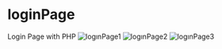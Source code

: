 # loginPage
Login Page with PHP
![logınPage1](https://github.com/kubraStack/log-nPage/assets/90907447/4c4a61ef-9ecf-4c2c-a7a2-504ab9f5e0ae)
![logınPage2](https://github.com/kubraStack/log-nPage/assets/90907447/7e7f8fcb-f515-42be-a50e-d6632979a4a3)
![logınPage3](https://github.com/kubraStack/log-nPage/assets/90907447/9d0737b7-76f9-4347-bd65-3359ff919f90)
